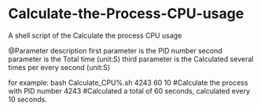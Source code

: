 # Calculate-the-Process-CPU-usage
A shell script of the Calculate the process CPU usage

@Parameter description
first parameter is the PID number
second parameter is the Total time (unit:S)
third parameter is the Calculated several times per every second (unit:S)

for example:
bash Calculate_CPU%.sh 4243 60 10
#Calculate the process with PID number 4243 
#Calculated a total of 60 seconds, calculated every 10 seconds.
